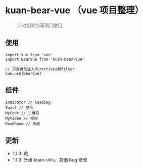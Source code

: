 # kuan-bear-vue （vue 项目整理）

> 针对幻熊公司项目使用

## 使用

```
import Vue from 'vue'
import BearVue from 'kuan-bear-vue'

// 只会自动注入directives和filter
vue.use(BearVue)
```

## 组件

```
Indicator // loading
Toast // 提示
MyCode // 二维码
MyVideo // 视频
HeadRoom // 头部
```

## 更新

- 1.1.3: 略
- 1.1.2: 升级 kuan-utils、其他 bug 修改
